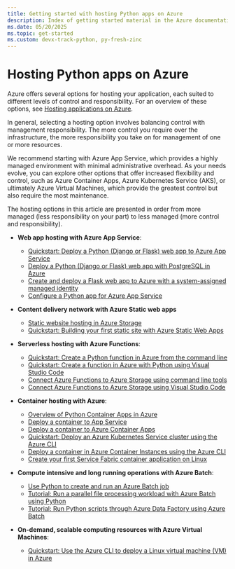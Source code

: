 ```yaml
---
title: Getting started with hosting Python apps on Azure
description: Index of getting started material in the Azure documentation for hosting Python app code.
ms.date: 05/20/2025
ms.topic: get-started
ms.custom: devx-track-python, py-fresh-zinc
---
```


# Hosting Python apps on Azure

Azure offers several options for hosting your application, each suited to different levels of control and responsibility. For an overview of these options, see [Hosting applications on Azure](../intro/hosting-apps-on-azure.md).

In general, selecting a hosting option involves balancing control with management responsibility. The more control you require over the infrastructure, the more responsibility you take on for management of one or more resources.

We recommend starting with Azure App Service, which provides a highly managed environment with minimal administrative overhead. As your needs evolve, you can explore other options that offer increased flexibility and control, such as Azure Container Apps, Azure Kubernetes Service (AKS), or ultimately Azure Virtual Machines, which provide the greatest control but also require the most maintenance.

The hosting options in this article are presented in order from more managed (less responsibility on your part) to less managed (more control and responsibility).

- **Web app hosting with Azure App Service**:
  - [Quickstart: Deploy a Python (Django or Flask) web app to Azure App Service](/azure/app-service/quickstart-python?toc=/azure/developer/python/toc.json&bc=/azure/developer/breadcrumb/toc.json)
  - [Deploy a Python (Django or Flask) web app with PostgreSQL in Azure](/azure/app-service/tutorial-python-postgresql-app?toc=/azure/developer/python/toc.json&bc=/azure/developer/breadcrumb/toc.json)
  - [Create and deploy a Flask web app to Azure with a system-assigned managed identity](./tutorial-python-managed-identity-cli.md)
  - [Configure a Python app for Azure App Service](/azure/app-service/configure-language-python)

- **Content delivery network with Azure Static web apps**
  - [Static website hosting in Azure Storage](/azure/storage/blobs/storage-blob-static-website?toc=/azure/developer/python/toc.json&bc=/azure/developer/breadcrumb/toc.json)
  - [Quickstart: Building your first static site with Azure Static Web Apps](/azure/static-web-apps/getting-started?toc=/azure/developer/python/toc.json&bc=/azure/developer/breadcrumb/toc.json)

- **Serverless hosting with Azure Functions**:
  - [Quickstart: Create a Python function in Azure from the command line](/azure/azure-functions/create-first-function-cli-python)
  - [Quickstart: Create a function in Azure with Python using Visual Studio Code](/azure/azure-functions/create-first-function-vs-code-python)
  - [Connect Azure Functions to Azure Storage using command line tools](/azure/azure-functions/functions-add-output-binding-storage-queue-cli?tabs=bash%2Cbrowser&pivots=programming-language-python)
  - [Connect Azure Functions to Azure Storage using Visual Studio Code](/azure/azure-functions/functions-add-output-binding-storage-queue-vs-code?pivots=programming-language-python)
  
- **Container hosting with Azure**:
  - [Overview of Python Container Apps in Azure](./containers-in-azure-overview-python.md)
  - [Deploy a container to App Service](./tutorial-containerize-deploy-python-web-app-azure-01.md)
  - [Deploy a container to Azure Container Apps](./tutorial-deploy-python-web-app-azure-container-apps-01.md)
  - [Quickstart: Deploy an Azure Kubernetes Service cluster using the Azure CLI](/azure/aks/learn/quick-kubernetes-deploy-cli?toc=/azure/developer/python/toc.json&bc=/azure/developer/python/breadcrumb/toc.json)
  - [Deploy a container in Azure Container Instances using the Azure CLI](/azure/container-instances/container-instances-quickstart)
  - [Create your first Service Fabric container application on Linux](/azure/service-fabric/service-fabric-get-started-containers-linux)

- **Compute intensive and long running operations with Azure Batch**:
  - [Use Python to create and run an Azure Batch job](/azure/batch/quick-run-python)
  - [Tutorial: Run a parallel file processing workload with Azure Batch using Python](/azure/batch/tutorial-parallel-python)
  - [Tutorial: Run Python scripts through Azure Data Factory using Azure Batch](/azure/batch/tutorial-run-python-batch-azure-data-factory)

- **On-demand, scalable computing resources with Azure Virtual Machines**:
  - [Quickstart: Use the Azure CLI to deploy a Linux virtual machine (VM) in Azure](/azure/virtual-machines/linux/quick-create-cli)
